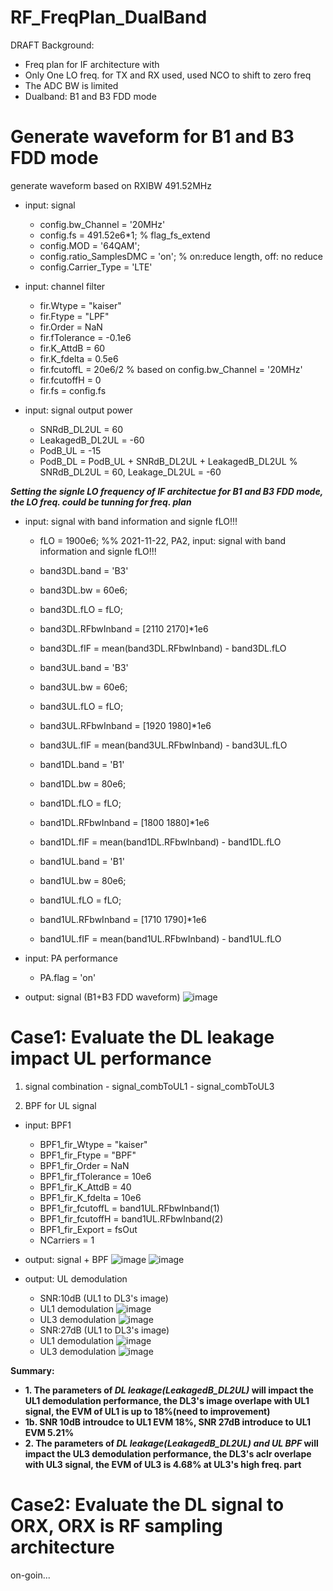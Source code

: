 # RF_FreqPlan_DualBand

DRAFT
Background: 
- Freq plan for IF architecture with 
- Only One LO freq. for TX and RX used, used NCO to shift to zero freq
- The ADC BW is limited
- Dualband: B1 and B3 FDD mode

# Generate waveform for B1 and B3 FDD mode
  generate waveform based on RXIBW 491.52MHz
  - input: signal
    - config.bw_Channel = '20MHz'
    - config.fs = 491.52e6*1; % flag_fs_extend
    - config.MOD = '64QAM';
    - config.ratio_SamplesDMC = 'on'; % on:reduce length, off: no reduce
    - config.Carrier_Type = 'LTE'

 - input: channel filter
    - fir.Wtype = "kaiser"
    - fir.Ftype = "LPF"
    - fir.Order = NaN
    - fir.fTolerance = -0.1e6
    - fir.K_AttdB = 60
    - fir.K_fdelta = 0.5e6
    - fir.fcutoffL = 20e6/2 % based on config.bw_Channel = '20MHz'
    - fir.fcutoffH = 0
    - fir.fs = config.fs

  - input: signal output power
    - SNRdB_DL2UL = 60
    - LeakagedB_DL2UL = -60
    - PodB_UL = -15
    - PodB_DL = PodB_UL + SNRdB_DL2UL + LeakagedB_DL2UL % SNRdB_DL2UL = 60, Leakage_DL2UL = -60

**_Setting the signle LO frequency of IF architectue for B1 and B3 FDD mode, the LO freq. could be tunning for freq. plan_**
  - input: signal with band information and signle fLO!!!
    - fLO = 1900e6; %% 2021-11-22, PA2, input: signal with band information and signle fLO!!!
    
    - band3DL.band = 'B3'
    - band3DL.bw = 60e6;
    - band3DL.fLO = fLO;
    - band3DL.RFbwInband = [2110 2170]*1e6
    - band3DL.fIF = mean(band3DL.RFbwInband) - band3DL.fLO

    - band3UL.band = 'B3'
    - band3UL.bw = 60e6;
    - band3UL.fLO = fLO;
    - band3UL.RFbwInband = [1920 1980]*1e6
    - band3UL.fIF = mean(band3UL.RFbwInband) - band3UL.fLO

    - band1DL.band = 'B1'
    - band1DL.bw = 80e6;
    - band1DL.fLO = fLO;
    - band1DL.RFbwInband = [1800 1880]*1e6
    - band1DL.fIF = mean(band1DL.RFbwInband) - band1DL.fLO

    - band1UL.band = 'B1'
    - band1UL.bw = 80e6;
    - band1UL.fLO = fLO;
    - band1UL.RFbwInband = [1710 1790]*1e6
    - band1UL.fIF = mean(band1UL.RFbwInband) - band1UL.fLO

  - input: PA performance
     - PA.flag = 'on'
 
  - output: signal (B1+B3 FDD waveform)
![image](https://user-images.githubusercontent.com/87049112/143376793-9d1fefa2-5987-4e5e-810e-6fc84f19c938.png)

# Case1: Evaluate the DL leakage impact UL performance
  1. signal combination
    - signal_combToUL1
    - signal_combToUL3

  2. BPF for UL signal
  - input: BPF1
    - BPF1_fir_Wtype = "kaiser"
    - BPF1_fir_Ftype = "BPF"
    - BPF1_fir_Order = NaN
    - BPF1_fir_fTolerance = 10e6
    - BPF1_fir_K_AttdB = 40
    - BPF1_fir_K_fdelta = 10e6
    - BPF1_fir_fcutoffL = band1UL.RFbwInband(1)
    - BPF1_fir_fcutoffH = band1UL.RFbwInband(2)
    - BPF1_fir_Export = fsOut
    - NCarriers = 1
    
- output: signal + BPF
![image](https://user-images.githubusercontent.com/87049112/143377144-dc7a4b84-c4ec-4bae-a10e-9574716ae0cc.png)
![image](https://user-images.githubusercontent.com/87049112/143377591-4879e9ce-de6d-4bbc-9817-eea7a5ed7b1c.png)

- output: UL demodulation
  - SNR:10dB (UL1 to DL3's image)
  - UL1 demodulation
![image](https://user-images.githubusercontent.com/87049112/143378064-f706f010-5fe0-4001-a483-eb9416cc0711.png)
  - UL3 demodulation
![image](https://user-images.githubusercontent.com/87049112/143378182-3d5ddde0-607f-48ec-9c61-7a45442cf7d3.png)
  - SNR:27dB (UL1 to DL3's image)
  - UL1 demodulation
![image](https://user-images.githubusercontent.com/87049112/143387597-b744a83d-46a2-4ae8-9d99-c3bf510cee8d.png)
  - UL3 demodulation
![image](https://user-images.githubusercontent.com/87049112/143387626-03088424-e85a-4795-b2aa-e1b800943190.png)

**Summary:**        
- **1. The parameters of _DL leakage(LeakagedB_DL2UL)_ will impact the UL1 demodulation performance, the DL3's image overlape with UL1 signal, the EVM of UL1 is up to 18%(need to improvement)**       
- **1b. SNR 10dB introudce to UL1 EVM 18%, SNR 27dB introduce to UL1 EVM 5.21%**      
- **2. The parameters of _DL leakage(LeakagedB_DL2UL) and UL BPF_ will impact the UL3 demodulation performance, the DL3's aclr overlape with UL3 signal, the EVM of UL3 is 4.68% at UL3's high freq. part**     

# Case2: Evaluate the DL signal to ORX, ORX is RF sampling architecture     
on-goin...
